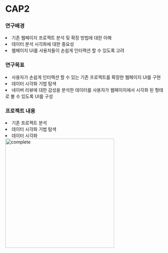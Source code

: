 # CAP2

### 연구배경
<li>기존 웹페이지 프로젝트 분석 및 확장 방법에 대한 이해</li>
<li>데이터 분석 시각화에 대한 중요성</li>
<li>웹페이지 UI를 사용자들이 손쉽게 인터랙션 할 수 있도록 고려</li>


### 연구목표
<li>사용자가 손쉽게 인터랙션 할 수 있는 기존 프로젝트를 확장한 웹페이지 UI를 구현</li>
<li>데이터 시각화 기법 탐색</li>
<li>네이버 리뷰에 대한 감성을 분석한 데이터를 사용자가 웹페이지에서 시각화 된 형태로 볼 수 있도록 UI를 구성</li>

### 프로젝트 내용
<li>기존 프로젝트 분석</li>

<li>데이터 시각화 기법 탐색</li>
<li>데이터 시각화 </li>
<img width="343" alt="complete" src="https://user-images.githubusercontent.com/72953987/172543853-ae7e17f1-ae4a-4016-8a6f-5a50374883c9.PNG">

